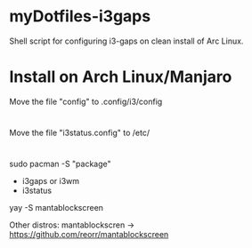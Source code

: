 # myDotfiles-i3gaps
Shell script for configuring i3-gaps on clean install of Arc Linux.

# Install on Arch Linux/Manjaro

Move the file "config" to .config/i3/config
#
Move the file "i3status.config" to /etc/ 
#
sudo pacman -S "package"
- i3gaps or i3wm 
- i3status

yay -S mantablockscreen

Other distros:
mantablockscren -> https://github.com/reorr/mantablockscreen
